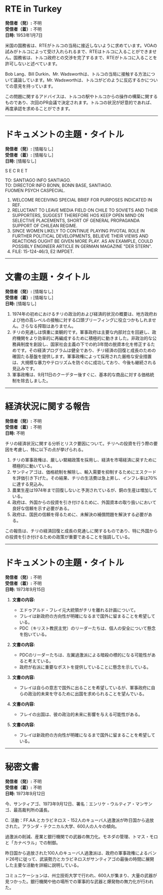 # RTE in Turkey

**発信者（発）:** 不明  
**受信者（着）:** 不明  
**日時:** 1953年1月7日  

米国の国務省は、RTEがトルコの当局に接近しないように求めています。VOAの試みがトルコによって受け入れられるまで、RTEはトルコに入ることができません。国務省は、トルコ政府との交渉を完了するまで、RTEがトルコに入ることを許可しないと述べています。

Bob Lang、Bill Durkin、Mr. Wadsworthは、トルコの当局に接触する方法について議論しています。Mr. Wadsworthは、トルコがどのように反応するかについての意見を持っています。

この問題に関するアドバイスは、トルコの駅やトルコからの操作の構築に関するものであり、次回のPR会議で決定されます。トルコの状況が好意的であれば、再度承認を求めることができます。

---

# ドキュメントの主題・タイトル

**発信者（発）:** [情報なし]  
**受信者（着）:** [情報なし]  
**日時:** [情報なし]  

S E C R E T

TO: SANTIAGO INFO SANTIAGO.  
TO: DIRECTOR INFO BONN, BONN BASE, SANTIAGO.  
FUOMEN PSYCH CASPECIAL.

1. WELCOME RECEIVING SPECIAL BRIEF FOR PURPOSES INDICATED IN REF.
2. RELUCTANT TO LEAVE MEDIA FIELD ON CHILE TO SOVIETS AND THEIR SUPPORTERS, SUGGEST THEREFORE HOS KEEP OPEN MIND ON SELECTIVE PLACEMENTS, SHORT OF GENERAL PROPAGANDA SUPPORT OF CHILEAN REGIME.
3. SINCE WOMEN LIKELY TO CONTINUE PLAYING PIVOTAL ROLE IN FURTHER POLITICAL DEVELOPMENTS, BELIEVE THEIR VIEWS AND REACTIONS OUGHT BE GIVEN MORE PLAY. AS AN EXAMPLE, COULD POSSIBLY ENGINEER ARTICLE IN GERMAN MAGAZINE "DER STERN".
4. FILE: 15-124-46/3, E2 IMPDET.

---

# 文書の主題・タイトル

**発信者（発）:** [情報なし]  
**受信者（着）:** [情報なし]  
**日時:** [情報なし]  

1. 1974年の初めにおけるチリの政治的および経済的状況の概要は、地方政府および他の高レベルの接触に対する口頭ブリーフィングに役立つかもしれません。さらなる搾取はありません。
2. チリの見通しは慎重に楽観的です。軍事政府は主要な内部対立を回避し、政府機関をより効率的に再編成するために積極的に動きました。非政治的な公務員制度を創設し、国家社会主義の下での約3年間の脱資本化を修正するためです。その経済プログラムは健全であり、チリ経済の回復と成長のための確固たる基盤を提供します。軍事政権によって採用された厳格な安全措置は、大規模な暴力やテロリズムを防ぐのに成功しており、今後も継続される見込みです。
3. 軍事政権は、9月11日のクーデター後すぐに、基本的な商品に対する価格統制を除去しました。

---

# 経済状況に関する報告

**発信者（発）:** 不明  
**受信者（着）:** 不明  
**日時:** 不明  

チリの経済状況に関する分析とリスク要因について。チリへの投資を行う際の要因を考慮し、特に以下の点が挙げられる。

1. チリの軍事政権は、厳しい緊縮政策を採用し、経済を市場経済に戻すために積極的に動いている。
2. サンティアゴは、価格統制を解除し、輸入需要を抑制するためにエスクードを評価引き下げた。その結果、チリの生活費は急上昇し、インフレ率は70%に達する見込み。
3. 農業生産は1974年まで回復しないと予測されているが、銅の生産は増加している。
4. 政府は、外国からの投資を引き付けるために、外国資本の取り扱いにおいて良好な信頼を示す必要がある。
5. 政府は、国民の信頼を得るために、未解決の補償問題を解決する必要がある。

この報告は、チリの経済回復と成長の見通しに関するものであり、特に外国からの投資を引き付けるための政策が重要であることを強調している。

---

# ドキュメントの主題・タイトル

**発信者（発）:** 不明  
**受信者（着）:** 不明  
**日時:** 1973年9月15日  

1. **文書の内容:**
   - エドゥアルド・フレイ元大統領がチリを離れる計画について。
   - フレイは新政府の方向性が明確になるまで国外に留まることを希望している。
   - PDC（キリスト教民主党）のリーダーたちは、個人の安全について懸念を抱いている。

2. **文書の内容:**
   - PDCのリーダーたちは、左翼過激派による暗殺の標的になる可能性があると考えている。
   - 政府が右派に重要なポストを提供していることに懸念を示している。

3. **文書の内容:**
   - フレイは自らの意志で国外に出ることを希望しているが、軍事政府に自らの政治的未来を守るために出国を求められることを望んでいる。

4. **文書の内容:**
   - フレイの出国は、彼の政治的未来に影響を与える可能性がある。

5. **文書の内容:**
   - フレイは新政府の方向性が明確になるまで国外に留まることを希望している。

---

# 秘密文書

**発信者（発）:** 不明  
**受信者（着）:** 不明  
**日時:** 1973年9月12日  

今、サンティアゴ、1973年9月12日、署名：エンリケ・ウルティア・マンサンゴ、最高裁判所の議長。

C. 活動：FF.AA.とカラビネロス - 152人のキューバ人過激派が昨日国から追放された。アランダ・テクニカル大学、600人の人々の傾向。

過激派の削減、産業と銀行機関での武器の無力化。モネダの管理、トマス・モロと「カナベラル」での制御。

昨日国から追放された100人のキューバ人過激派は、政府の軍事政権によるバンド26号に従って、武装勢力とカラビネロスがサンティアゴの最後の時間に展開した主要な活動を詳細に説明している。

コミュニケーションは、州立技術大学で行われ、600人が集まり、大量の武器が見つかった。銀行機関や他の場所での軍事的な武器と爆発物の無力化が行われた。